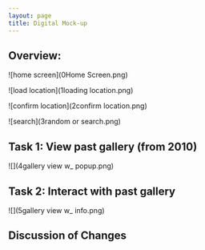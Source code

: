 ```yaml
---
layout: page
title: Digital Mock-up
---
```


## Overview: 

![home screen](0Home Screen.png)

![load location](1loading location.png)

![confirm location](2confirm location.png)

![search](3random or search.png)

## Task 1: View past gallery (from 2010)

![](4gallery view w_ popup.png)

## Task 2: Interact with past gallery

![](5gallery view w_ info.png)

## Discussion of Changes
